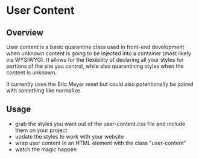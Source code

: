 User Content
============

Overview
-------------

User content is a basic quarantine class used in front-end development when unknown content is going to be injected into a container (most likely via WYSIWYG). It allows for the flexibility of declaring all your styles for portions of the site you control, while also quarantining styles when the content is unknown.

It currently uses the Eric Meyer reset but could also potentionally be paired with something like normalize.

Usage
-------------
* grab the styles you want out of the user-content.css file and include them on your project
* update the styles to work with your website
* wrap user content in an HTML element with the class "user-content"
* watch the magic happen
